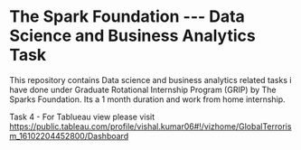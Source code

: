 # The Spark Foundation --- Data Science and Business Analytics Task

This repository contains Data science and business analytics related tasks i have done under Graduate Rotational Internship Program (GRIP) by The Sparks Foundation. Its a 1 month duration and work from home internship.

Task 4 - For Tablueau view please visit https://public.tableau.com/profile/vishal.kumar06#!/vizhome/GlobalTerrorism_16102204452800/Dashboard 
